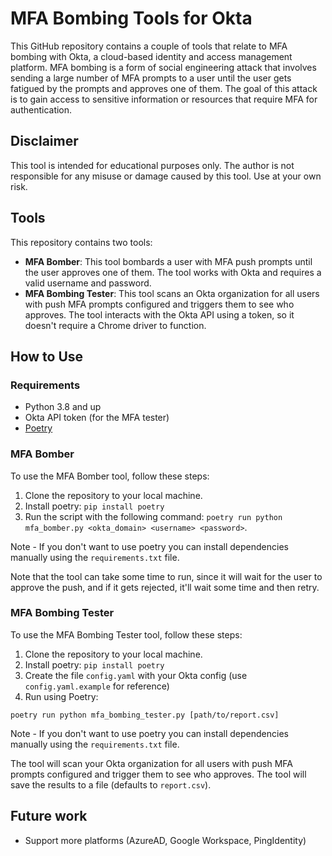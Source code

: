 # MFA Bombing Tools for Okta
This GitHub repository contains a couple of tools that
relate to MFA bombing with Okta, a cloud-based identity
and access management platform. MFA bombing is a form
of social engineering attack that involves sending a
large number of MFA prompts to a user until the user
gets fatigued by the prompts and approves one of them.
The goal of this attack is to gain access to sensitive
information or resources that require MFA for authentication.

## Disclaimer
This tool is intended for educational purposes only.
The author is not responsible for any misuse or damage caused by this tool.
Use at your own risk.

## Tools
This repository contains two tools:

* **MFA Bomber**: This tool bombards a user with MFA 
push prompts until the user approves one of them.
The tool works with Okta and requires a valid username and password.
* **MFA Bombing Tester**: This tool scans an Okta organization for all users with push MFA prompts configured and triggers them to see who approves. The tool interacts with the Okta API using a token, so it doesn't require a Chrome driver to function.

## How to Use

### Requirements
* Python 3.8 and up
* Okta API token (for the MFA tester)
* [Poetry](https://python-poetry.org/)

### MFA Bomber
To use the MFA Bomber tool, follow these steps:

1. Clone the repository to your local machine.
2. Install poetry: `pip install poetry`
3. Run the script with the following command: 
`poetry run python mfa_bomber.py <okta_domain> <username> <password>`.

Note - If you don't want to use poetry you can install dependencies manually using the `requirements.txt` file.

Note that the tool can take some time to run,
since it will wait for the user to approve the push,
and if it gets rejected, it'll wait some time and then retry.

### MFA Bombing Tester
To use the MFA Bombing Tester tool, follow these steps:

1. Clone the repository to your local machine.
2. Install poetry: `pip install poetry`
2. Create the file `config.yaml` with your Okta config (use `config.yaml.example` for reference)
3. Run using Poetry: 
```commandline
poetry run python mfa_bombing_tester.py [path/to/report.csv]
```

Note - If you don't want to use poetry you can install dependencies manually using the `requirements.txt` file.

The tool will scan your Okta organization for all users with push MFA prompts configured and trigger them to see who approves.
The tool will save the results to a file (defaults to `report.csv`).


## Future work
* Support more platforms (AzureAD, Google Workspace, PingIdentity)
